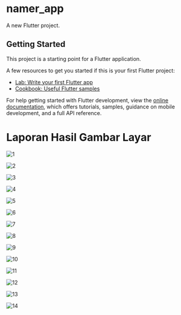 # namer_app

A new Flutter project.

## Getting Started

This project is a starting point for a Flutter application.

A few resources to get you started if this is your first Flutter project:

- [Lab: Write your first Flutter app](https://docs.flutter.dev/get-started/codelab)
- [Cookbook: Useful Flutter samples](https://docs.flutter.dev/cookbook)

For help getting started with Flutter development, view the
[online documentation](https://docs.flutter.dev/), which offers tutorials,
samples, guidance on mobile development, and a full API reference.

# Laporan Hasil Gambar Layar 

![1](<images/1.jpg>)


![2](<images/2.jpg>)


![3](<images/3.jpg>)


![4](<images/4.jpg>)


![5](<images/5.jpg>)


![6](<images/6.jpg>)


![7](<images/7.jpg>)


![8](<images/8.jpg>)


![9](<images/9.jpg>)


![10](<images/10.jpg>)


![11](<images/11.jpg>)


![12](<images/12.jpg>)


![13](<images/13.jpg>)


![14](<images/14.jpg>)

